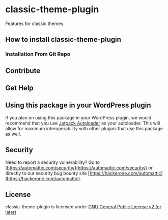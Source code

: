 # classic-theme-plugin

Features for classic themes.

## How to install classic-theme-plugin

### Installation From Git Repo

## Contribute

## Get Help

## Using this package in your WordPress plugin

If you plan on using this package in your WordPress plugin, we would recommend that you use [Jetpack Autoloader](https://packagist.org/packages/automattic/jetpack-autoloader) as your autoloader. This will allow for maximum interoperability with other plugins that use this package as well.

## Security

Need to report a security vulnerability? Go to [https://automattic.com/security/](https://automattic.com/security/) or directly to our security bug bounty site [https://hackerone.com/automattic](https://hackerone.com/automattic).

## License

classic-theme-plugin is licensed under [GNU General Public License v2 (or later)](./LICENSE.txt)

